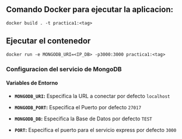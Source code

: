 
## Comando Docker para ejecutar la aplicacion:
````
docker build . -t practica1:<tag>
````
## Ejecutar el contenedor
````
docker run -e MONGODB_URI=<IP_DB> -p3000:3000 practica1:<tag>
````
### Configuracion del servicio de MongoDB
#### Variables de Entorno
 - **`MONGODB_URI`:** Especifica la URL  a conectar por defecto `localhost`

 - **`MONGODB_PORT`:** Especifica el Puerto por defecto `27017`

 - **`MONGODB_DB`:** Especifica la Base de Datos por defecto `TEST`

 - **`PORT`:** Especifica el puerto para el servicio express por defecto `3000`
